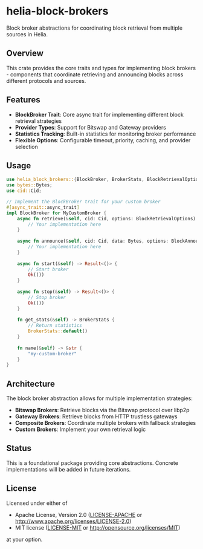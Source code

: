 # helia-block-brokers

Block broker abstractions for coordinating block retrieval from multiple sources in Helia.

## Overview

This crate provides the core traits and types for implementing block brokers - components that coordinate retrieving and announcing blocks across different protocols and sources.

## Features

- **BlockBroker Trait**: Core async trait for implementing different block retrieval strategies
- **Provider Types**: Support for Bitswap and Gateway providers
- **Statistics Tracking**: Built-in statistics for monitoring broker performance
- **Flexible Options**: Configurable timeout, priority, caching, and provider selection

## Usage

```rust
use helia_block_brokers::{BlockBroker, BrokerStats, BlockRetrievalOptions};
use bytes::Bytes;
use cid::Cid;

// Implement the BlockBroker trait for your custom broker
#[async_trait::async_trait]
impl BlockBroker for MyCustomBroker {
    async fn retrieve(&self, cid: Cid, options: BlockRetrievalOptions) -> Result<Bytes> {
        // Your implementation here
    }
    
    async fn announce(&self, cid: Cid, data: Bytes, options: BlockAnnounceOptions) -> Result<()> {
        // Your implementation here
    }
    
    async fn start(&self) -> Result<()> {
        // Start broker
        Ok(())
    }
    
    async fn stop(&self) -> Result<()> {
        // Stop broker
        Ok(())
    }
    
    fn get_stats(&self) -> BrokerStats {
        // Return statistics
        BrokerStats::default()
    }
    
    fn name(&self) -> &str {
        "my-custom-broker"
    }
}
```

## Architecture

The block broker abstraction allows for multiple implementation strategies:

- **Bitswap Brokers**: Retrieve blocks via the Bitswap protocol over libp2p
- **Gateway Brokers**: Retrieve blocks from HTTP trustless gateways
- **Composite Brokers**: Coordinate multiple brokers with fallback strategies
- **Custom Brokers**: Implement your own retrieval logic

## Status

This is a foundational package providing core abstractions. Concrete implementations will be added in future iterations.

## License

Licensed under either of

- Apache License, Version 2.0 ([LICENSE-APACHE](LICENSE-APACHE) or http://www.apache.org/licenses/LICENSE-2.0)
- MIT license ([LICENSE-MIT](LICENSE-MIT) or http://opensource.org/licenses/MIT)

at your option.
